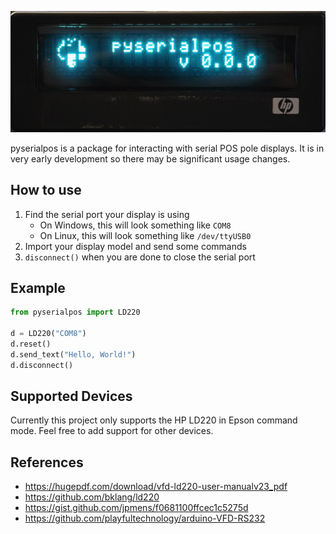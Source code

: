 ![pyserialpos running on an HP LD220 VFD pole display](https://github.com/RobbieNesmith/pyserialpos/blob/main/screenshot.jpg)

pyserialpos is a package for interacting with serial POS pole displays. It is in very early development so there may be significant usage changes.

## How to use
1. Find the serial port your display is using
   - On Windows, this will look something like `COM8`
   - On Linux, this will look something like `/dev/ttyUSB0`
2. Import your display model and send some commands
3. `disconnect()` when you are done to close the serial port

## Example
```python
from pyserialpos import LD220

d = LD220("COM8")
d.reset()
d.send_text("Hello, World!")
d.disconnect()
```

## Supported Devices
Currently this project only supports the HP LD220 in Epson command mode. Feel free to add support for other devices.

## References
- https://hugepdf.com/download/vfd-ld220-user-manualv23_pdf
- https://github.com/bklang/ld220
- https://gist.github.com/jpmens/f0681100ffcec1c5275d
- https://github.com/playfultechnology/arduino-VFD-RS232